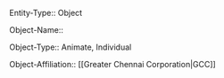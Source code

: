 Entity-Type:: Object


Object-Name:: 

Object-Type:: Animate, Individual

Object-Affiliation:: [[Greater Chennai Corporation|GCC]]
